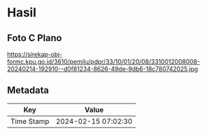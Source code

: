 # Hasil

## Foto C Plano

https://sirekap-obj-formc.kpu.go.id/3610/pemilu/pdpr/33/10/01/20/08/3310012008008-20240214-192910--d0f81234-8626-49de-9db6-18c780742025.jpg


## Metadata

| Key        | Value               |
| ---------- | ------------------- |
| Time Stamp | 2024-02-15 07:02:30 |



